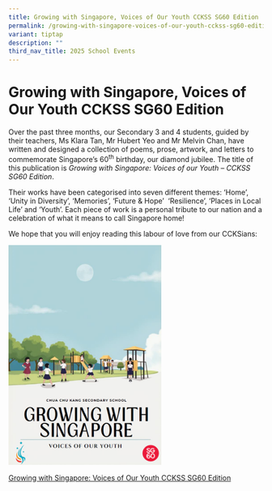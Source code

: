 ```yaml
---
title: Growing with Singapore, Voices of Our Youth CCKSS SG60 Edition
permalink: /growing-with-singapore-voices-of-our-youth-cckss-sg60-edition/
variant: tiptap
description: ""
third_nav_title: 2025 School Events
---
```

<h1><strong>Growing with Singapore, Voices of Our Youth CCKSS SG60 Edition</strong></h1>
<p>Over the past three months, our Secondary 3 and 4 students, guided by
their teachers, Ms Klara Tan, Mr Hubert Yeo and Mr Melvin Chan, have written
and designed a collection of poems, prose, artwork, and letters to commemorate
Singapore’s 60<sup>th</sup> birthday, our diamond jubilee. The title of
this publication is <em>Growing with Singapore: Voices of our Youth – CCKSS SG60 Edition</em>.</p>
<p>Their works have been categorised into seven different themes: ‘Home’,
‘Unity in Diversity’, ‘Memories’, ‘Future &amp; Hope’ &nbsp;‘Resilience’,
‘Places in Local Life’ and ‘Youth’. Each piece of work is a personal tribute
to our nation and a celebration of what it means to call Singapore home!</p>
<p>We hope that you will enjoy reading this labour of love from our CCKSians:</p>
<div class="isomer-image-wrapper">
<img style="width: 60%;" height="auto" width="100%" alt="" src="/images/Screenshot_2025_08_09_145314.png">
</div>
<p><a href="https://heyzine.com/flip-book/e7719b033e.html" rel="noopener nofollow" target="_blank">Growing with Singapore: Voices of Our Youth CCKSS SG60 Edition</a>
</p>
<p></p>
<p></p>